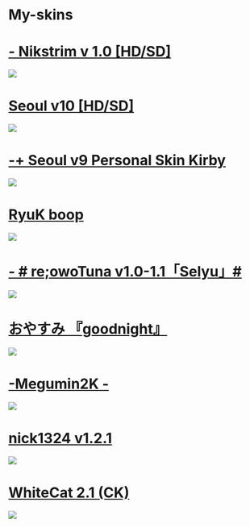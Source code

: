 # My-skins

# [- Nikstrim v 1.0 [HD/SD]](https://mega.nz/folder/OCQ0QSSS#Q9Jiu7cJQB5p9Gn7XGR3tw)
![](https://i.imgur.com/uYovfhV.png)

# [Seoul v10 [HD/SD]](https://drive.google.com/u/0/uc?id=1Y0IvxhFFVWWPp1bzKbh71JePTmxIdsoy&export=download)
![](https://i.imgur.com/75ddWoS.png)

# [-+ Seoul v9 Personal Skin Kirby](https://mega.nz/file/tQEmEILQ#3proIX09eBQxUQ6tNvpBBzgmlKRqUOjmokOdBo3g-SA)
![](https://i.imgur.com/NiY9eb8.jpeg)

# [RyuK boop](https://cdn.discordapp.com/attachments/427214130756452353/697696460267061319/boop.osk)
![](https://camo.githubusercontent.com/1baf3104e3be52fbdae1c27a8ed9b55073d0459e/68747470733a2f2f6f73752e7070792e73682f73732f31343733333935372f36636365)

# [- # re;owoTuna v1.0-1.1「Selyu」#](https://mega.nz/folder/IAsDGDpJ#K-QkgqEUM6laE-mCyZYa5A/folder/kJdkWSAY)
![](https://skins.osuck.net/uploads/posts/2020-08/1596468449_screenshot9247.jpg)

# [おやすみ 『goodnight』](https://osuskins.net/skin/9Wd6Nqg)
![](https://osuskins.net/screenshots/9Wd6Nqg.jpg)

# [-Megumin2K -](https://www.osuskins.me/skin/megumin2k-1054)
![](https://admin.osuskins.me/images/skins/637538212492310123.jpg)

# [nick1324 v1.2.1](https://mega.nz/folder/kUlkiZjS#aOlnLPpcLZKBMDSQncPMBw)
![](https://skins.osuck.net/uploads/posts/2021-08/1627911332_screenshot10709.jpg)

# [WhiteCat 2.1 (CK)](https://mega.nz/folder/cMtEVALC#3t0G9_TbvPIC0awP5-78XQ)
![](https://skins.osuck.net/uploads/posts/2021-04/1617905169_screenshot10007.jpg)


